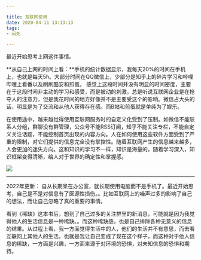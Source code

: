 ```yaml
---

title: 互联网使用
date: 2020-04-11 13:13:13
tags: 
- 闲死 

---
```




最近开始思考上网这件事情。

**从自己上网的时间上看：**手机的统计数据显示，我每天20%的时间在手机上，也就是每天5h。大部分时间在QQ微信上，少部分是知乎上的碎片学习和哔哩哔哩上看番以及刷刷酷安和煎蛋。
感觉上这段时间并没有明显的时间密度，主要在于这段时间非主动的学习和感受，而是被动的刺激，总是听说互联网企业是在抢夺人的注意力，但是我花时间的地方好像并不是主要受这个的影响。微信占大头的话，明显是为了交流和从他人获得存在感。而B站和煎蛋就是单纯为了娱乐。

在使用途中，越来越觉得使用互联网服务时的自定义化受到了压制。如微信不能联系人分组，群聊没有群管理，公众号不能RSS订阅，知乎不能关注专栏，不能自定义关注话题，不能控制首页出现的内容方向。人在如何使用这些软件方面受到了严重的限制，对它们提供的信息完全没有掌控性。随着互联网产生的信息越来越多，人会更加的迷失方向。这和知识的学习不一样，知识是海量的，随着学习深入，知识框架变得清晰，给人对于世界的确定性和掌握感。

![](https://i.loli.net/2021/02/22/HD1cZ4KWYuSwJlm.jpg)

---

2022年更新：
自从长期呆在办公室，就长期使用电脑而不是手机了。最近开始思考，自己是不是对信息有了医源性损伤。。比如互联网上的噪声过多的影响了自己的想法，而让自己忽略了真的重要的事情。

看到《稀缺》这本书后，想到了自己过多的关注群里的新消息，可能就是因为我觉得他人的生活信息是一种稀缺。。而这种稀缺感，也是自己排除各种无意义的信息的结果。从过程上看，我一方面觉得生活中的人，他们的生活并不有意思，而去看互联网上其他人的生活。也就是我让自己变成了现在这个样子，而这种对于他人信息的稀缺，一方面是兴趣，一方面来源于对环境的恐惧，对未知信息的恐惧和期待。

